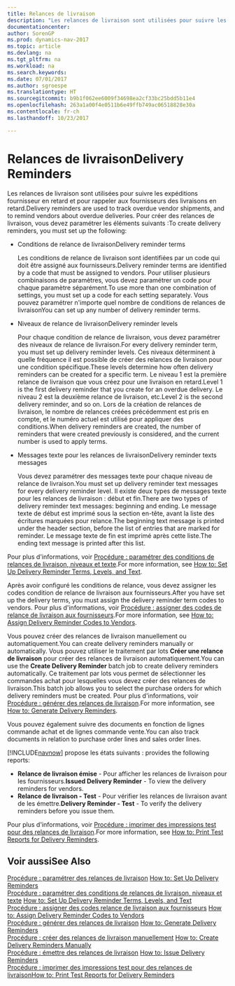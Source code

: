 ```yaml
---
title: Relances de livraison
description: "Les relances de livraison sont utilisées pour suivre les expéditions fournisseur en retard et pour rappeler aux fournisseurs des livraisons en retard."
documentationcenter: 
author: SorenGP
ms.prod: dynamics-nav-2017
ms.topic: article
ms.devlang: na
ms.tgt_pltfrm: na
ms.workload: na
ms.search.keywords: 
ms.date: 07/01/2017
ms.author: sgroespe
ms.translationtype: HT
ms.sourcegitcommit: b9b1f062ee6009f34698ea2cf33bc25bdd5b11e4
ms.openlocfilehash: 263a1a00f4e0511b6e49ffb749ac06518828e30a
ms.contentlocale: fr-ch
ms.lasthandoff: 10/23/2017

---
```

# <a name="delivery-reminders"></a><span data-ttu-id="5e0b9-103">Relances de livraison</span><span class="sxs-lookup"><span data-stu-id="5e0b9-103">Delivery Reminders</span></span>
<span data-ttu-id="5e0b9-104">Les relances de livraison sont utilisées pour suivre les expéditions fournisseur en retard et pour rappeler aux fournisseurs des livraisons en retard.</span><span class="sxs-lookup"><span data-stu-id="5e0b9-104">Delivery reminders are used to track overdue vendor shipments, and to remind vendors about overdue deliveries.</span></span> <span data-ttu-id="5e0b9-105">Pour créer des relances de livraison, vous devez paramétrer les éléments suivants :</span><span class="sxs-lookup"><span data-stu-id="5e0b9-105">To create delivery reminders, you must set up the following:</span></span>  

- <span data-ttu-id="5e0b9-106">Conditions de relance de livraison</span><span class="sxs-lookup"><span data-stu-id="5e0b9-106">Delivery reminder terms</span></span>  

    <span data-ttu-id="5e0b9-107">Les conditions de relance de livraison sont identifiées par un code qui doit être assigné aux fournisseurs.</span><span class="sxs-lookup"><span data-stu-id="5e0b9-107">Delivery reminder terms are identified by a code that must be assigned to vendors.</span></span> <span data-ttu-id="5e0b9-108">Pour utiliser plusieurs combinaisons de paramètres, vous devez paramétrer un code pour chaque paramètre séparément.</span><span class="sxs-lookup"><span data-stu-id="5e0b9-108">To use more than one combination of settings, you must set up a code for each setting separately.</span></span> <span data-ttu-id="5e0b9-109">Vous pouvez paramétrer n'importe quel nombre de conditions de relances de livraison</span><span class="sxs-lookup"><span data-stu-id="5e0b9-109">You can set up any number of delivery reminder terms.</span></span>  

- <span data-ttu-id="5e0b9-110">Niveaux de relance de livraison</span><span class="sxs-lookup"><span data-stu-id="5e0b9-110">Delivery reminder levels</span></span>  

    <span data-ttu-id="5e0b9-111">Pour chaque condition de relance de livraison, vous devez paramétrer des niveaux de relance de livraison.</span><span class="sxs-lookup"><span data-stu-id="5e0b9-111">For every delivery reminder term, you must set up delivery reminder levels.</span></span> <span data-ttu-id="5e0b9-112">Ces niveaux déterminent à quelle fréquence il est possible de créer des relances de livraison pour une condition spécifique.</span><span class="sxs-lookup"><span data-stu-id="5e0b9-112">These levels determine how often delivery reminders can be created for a specific term.</span></span> <span data-ttu-id="5e0b9-113">Le niveau 1 est la première relance de livraison que vous créez pour une livraison en retard.</span><span class="sxs-lookup"><span data-stu-id="5e0b9-113">Level 1 is the first delivery reminder that you create for an overdue delivery.</span></span> <span data-ttu-id="5e0b9-114">Le niveau 2 est la deuxième relance de livraison, etc.</span><span class="sxs-lookup"><span data-stu-id="5e0b9-114">Level 2 is the second delivery reminder, and so on.</span></span> <span data-ttu-id="5e0b9-115">Lors de la création de relances de livraison, le nombre de relances créées précédemment est pris en compte, et le numéro actuel est utilisé pour appliquer des conditions.</span><span class="sxs-lookup"><span data-stu-id="5e0b9-115">When delivery reminders are created, the number of reminders that were created previously is considered, and the current number is used to apply terms.</span></span>  

- <span data-ttu-id="5e0b9-116">Messages texte pour les relances de livraison</span><span class="sxs-lookup"><span data-stu-id="5e0b9-116">Delivery reminder texts messages</span></span>  

    <span data-ttu-id="5e0b9-117">Vous devez paramétrer des messages texte pour chaque niveau de relance de livraison.</span><span class="sxs-lookup"><span data-stu-id="5e0b9-117">You must set up delivery reminder text messages for every delivery reminder level.</span></span> <span data-ttu-id="5e0b9-118">Il existe deux types de messages texte pour les relances de livraison : début et fin.</span><span class="sxs-lookup"><span data-stu-id="5e0b9-118">There are two types of delivery reminder text messages: beginning and ending.</span></span> <span data-ttu-id="5e0b9-119">Le message texte de début est imprimé sous la section en-tête, avant la liste des écritures marquées pour relance.</span><span class="sxs-lookup"><span data-stu-id="5e0b9-119">The beginning text message is printed under the header section, before the list of entries that are marked for reminder.</span></span> <span data-ttu-id="5e0b9-120">Le message texte de fin est imprimé après cette liste.</span><span class="sxs-lookup"><span data-stu-id="5e0b9-120">The ending text message is printed after this list.</span></span>  

<span data-ttu-id="5e0b9-121">Pour plus d'informations, voir [Procédure : paramétrer des conditions de relances de livraison, niveaux et texte](how-to-set-up-delivery-reminder-terms-levels-and-text.md).</span><span class="sxs-lookup"><span data-stu-id="5e0b9-121">For more information, see [How to: Set Up Delivery Reminder Terms, Levels, and Text](how-to-set-up-delivery-reminder-terms-levels-and-text.md).</span></span>  

<span data-ttu-id="5e0b9-122">Après avoir configuré les conditions de relance, vous devez assigner les codes condition de relance de livraison aux fournisseurs.</span><span class="sxs-lookup"><span data-stu-id="5e0b9-122">After you have set up the delivery terms, you must assign the delivery reminder term codes to vendors.</span></span> <span data-ttu-id="5e0b9-123">Pour plus d'informations, voir [Procédure : assigner des codes de relance de livraison aux fournisseurs](how-to-assign-delivery-reminder-codes-to-vendors.md).</span><span class="sxs-lookup"><span data-stu-id="5e0b9-123">For more information, see [How to: Assign Delivery Reminder Codes to Vendors](how-to-assign-delivery-reminder-codes-to-vendors.md).</span></span>  

<span data-ttu-id="5e0b9-124">Vous pouvez créer des relances de livraison manuellement ou automatiquement.</span><span class="sxs-lookup"><span data-stu-id="5e0b9-124">You can create delivery reminders manually or automatically.</span></span> <span data-ttu-id="5e0b9-125">Vous pouvez utiliser le traitement par lots **Créer une relance de livraison** pour créer des relances de livraison automatiquement.</span><span class="sxs-lookup"><span data-stu-id="5e0b9-125">You can use the **Create Delivery Reminder** batch job to create delivery reminders automatically.</span></span> <span data-ttu-id="5e0b9-126">Ce traitement par lots vous permet de sélectionner les commandes achat pour lesquelles vous devez créer des relances de livraison.</span><span class="sxs-lookup"><span data-stu-id="5e0b9-126">This batch job allows you to select the purchase orders for which delivery reminders must be created.</span></span> <span data-ttu-id="5e0b9-127">Pour plus d'informations, voir [Procédure : générer des relances de livraison](how-to-issue-delivery-reminders.md).</span><span class="sxs-lookup"><span data-stu-id="5e0b9-127">For more information, see [How to: Generate Delivery Reminders](how-to-issue-delivery-reminders.md).</span></span>  

<span data-ttu-id="5e0b9-128">Vous pouvez également suivre des documents en fonction de lignes commande achat et de lignes commande vente.</span><span class="sxs-lookup"><span data-stu-id="5e0b9-128">You can also track documents in relation to purchase order lines and sales order lines.</span></span>  

[!INCLUDE[navnow](../../includes/navnow_md.md)]<span data-ttu-id="5e0b9-129"> propose les états suivants :</span><span class="sxs-lookup"><span data-stu-id="5e0b9-129"> provides the following reports:</span></span>  

- <span data-ttu-id="5e0b9-130">**Relance de livraison émise** - Pour afficher les relances de livraison pour les fournisseurs.</span><span class="sxs-lookup"><span data-stu-id="5e0b9-130">**Issued Delivery Reminder** - To view the delivery reminders for vendors.</span></span>  
- <span data-ttu-id="5e0b9-131">**Relance de livraison - Test** - Pour vérifier les relances de livraison avant de les émettre.</span><span class="sxs-lookup"><span data-stu-id="5e0b9-131">**Delivery Reminder - Test** - To verify the delivery reminders before you issue them.</span></span>  

<span data-ttu-id="5e0b9-132">Pour plus d'informations, voir [Procédure : imprimer des impressions test pour des relances de livraison](how-to-print-test-reports-for-delivery-reminders.md).</span><span class="sxs-lookup"><span data-stu-id="5e0b9-132">For more information, see [How to: Print Test Reports for Delivery Reminders](how-to-print-test-reports-for-delivery-reminders.md).</span></span>  

## <a name="see-also"></a><span data-ttu-id="5e0b9-133">Voir aussi</span><span class="sxs-lookup"><span data-stu-id="5e0b9-133">See Also</span></span>  
 <span data-ttu-id="5e0b9-134">[Procédure : paramétrer des relances de livraison](how-to-set-up-delivery-reminders.md) </span><span class="sxs-lookup"><span data-stu-id="5e0b9-134">[How to: Set Up Delivery Reminders](how-to-set-up-delivery-reminders.md) </span></span>  
 <span data-ttu-id="5e0b9-135">[Procédure : paramétrer des conditions de relances de livraison, niveaux et texte](how-to-set-up-delivery-reminder-terms-levels-and-text.md) </span><span class="sxs-lookup"><span data-stu-id="5e0b9-135">[How to: Set Up Delivery Reminder Terms, Levels, and Text](how-to-set-up-delivery-reminder-terms-levels-and-text.md) </span></span>  
 <span data-ttu-id="5e0b9-136">[Procédure : assigner des codes relance de livraison aux fournisseurs](how-to-assign-delivery-reminder-codes-to-vendors.md) </span><span class="sxs-lookup"><span data-stu-id="5e0b9-136">[How to: Assign Delivery Reminder Codes to Vendors](how-to-assign-delivery-reminder-codes-to-vendors.md) </span></span>  
 <span data-ttu-id="5e0b9-137">[Procédure : générer des relances de livraison](how-to-generate-delivery-reminders.md) </span><span class="sxs-lookup"><span data-stu-id="5e0b9-137">[How to: Generate Delivery Reminders](how-to-generate-delivery-reminders.md) </span></span>  
 <span data-ttu-id="5e0b9-138">[Procédure : créer des relances de livraison manuellement](how-to-create-delivery-reminders-manually.md) </span><span class="sxs-lookup"><span data-stu-id="5e0b9-138">[How to: Create Delivery Reminders Manually](how-to-create-delivery-reminders-manually.md) </span></span>  
 <span data-ttu-id="5e0b9-139">[Procédure : émettre des relances de livraison](how-to-issue-delivery-reminders.md) </span><span class="sxs-lookup"><span data-stu-id="5e0b9-139">[How to: Issue Delivery Reminders](how-to-issue-delivery-reminders.md) </span></span>  
 [<span data-ttu-id="5e0b9-140">Procédure : imprimer des impressions test pour des relances de livraison</span><span class="sxs-lookup"><span data-stu-id="5e0b9-140">How to: Print Test Reports for Delivery Reminders</span></span>](how-to-print-test-reports-for-delivery-reminders.md)

